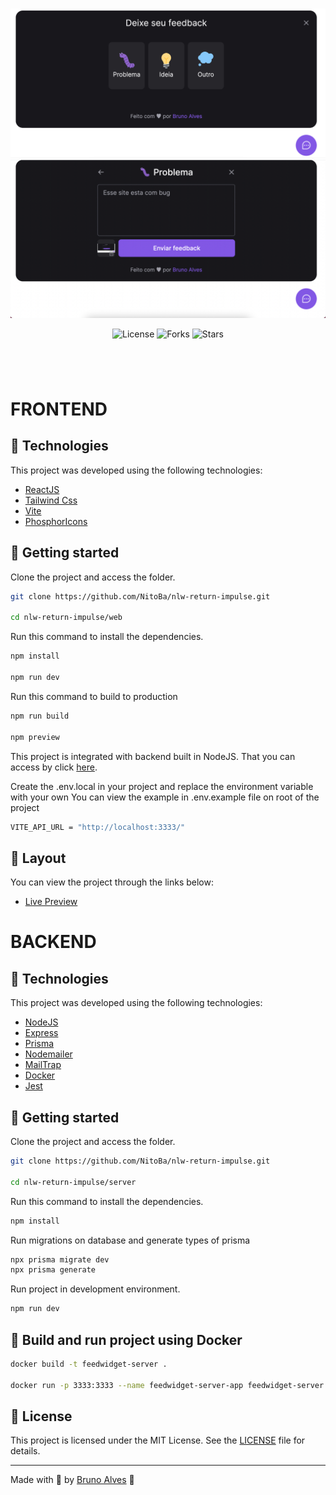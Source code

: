 <p align="center">
  <img alt="preview image" src="web/.github/preview1.jpg">
  <img alt="preview image" src="web/.github/preview2.jpg">
</p>

<p align="center">
  <img  src="https://img.shields.io/static/v1?label=license&message=MIT&color=996DFF&labelColor=8257E5" alt="License">
  
  <img src="https://img.shields.io/github/forks/NitoBa/profile-website?label=forks&message=MIT&color=996DFF&labelColor=8257E5" alt="Forks">

  <img src="https://img.shields.io/github/stars/NitoBa/profile-website?label=stars&message=MIT&color=996DFF&labelColor=8257E5" alt="Stars">
</p>

<h1 align="center">
</h1>

<br>

# FRONTEND

## 🧪 Technologies

This project was developed using the following technologies:

- [ReactJS](https://reactjs.org/)
- [Tailwind Css](https://tailwindcss.com/)
- [Vite](https://vitejs.dev/)
- [PhosphorIcons](https://phosphoricons.com/)

## 🚀 Getting started

Clone the project and access the folder.

```bash
git clone https://github.com/NitoBa/nlw-return-impulse.git

cd nlw-return-impulse/web
```

Run this command to install the dependencies.

```bash
npm install

npm run dev
```

Run this command to build to production

```bash
npm run build

npm preview
```

This project is integrated with backend built in NodeJS.
That you can access by click [here](https://github.com/NitoBa/nlw-return-impulse/tree/main/server).

Create the .env.local in your project and replace the environment variable with your own
You can view the example in .env.example file on root of the project

```bash
VITE_API_URL = "http://localhost:3333/"
```


## 🔖 Layout

You can view the project through the links below:

- [Live Preview](https://nlw-return-impulse-omega.vercel.app/)


# BACKEND

## 🧪 Technologies

This project was developed using the following technologies:

- [NodeJS](https://nodejs.org/)
- [Express](https://expressjs.com/)
- [Prisma](https://prisma.io/)
- [Nodemailer](https://nodemailer.com/about/)
- [MailTrap](https://mailtrap.io/)
- [Docker](https://docker.com/)
- [Jest](https://jestjs.io/pt-BR/)

## 🚀 Getting started

Clone the project and access the folder.

```bash
git clone https://github.com/NitoBa/nlw-return-impulse.git

cd nlw-return-impulse/server
```

Run this command to install the dependencies.

```bash
npm install
```

Run migrations on database and generate types of prisma

```bash
npx prisma migrate dev
npx prisma generate
```

Run project in development environment.

```bash
npm run dev
```

## 🐳 Build and run project using Docker

```bash
docker build -t feedwidget-server .

docker run -p 3333:3333 --name feedwidget-server-app feedwidget-server  
```


## 📝 License

This project is licensed under the MIT License. See the [LICENSE](LICENSE) file for details.

---

Made with 💜 by [Bruno Alves](https://profile-website-murex.vercel.app/) 👋
